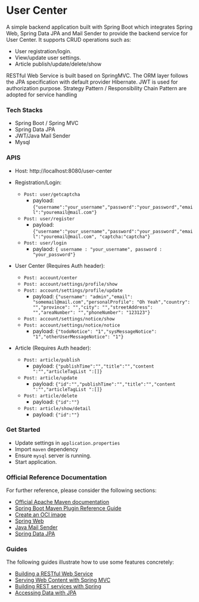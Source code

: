 # User Center

A simple backend application built with Spring Boot which integrates Spring Web, Spring Data JPA and Mail Sender to provide the backend service for User Center. It supports CRUD operations such as:
* User registration/login. 
* View/update user settings.
* Article publish/update/delete/show 

RESTful Web Service is built based on SpringMVC. The ORM layer follows the JPA specification with default provider Hibernate. JWT is used for authorization purpose. Strategy Pattern / Responsibility Chain Pattern are adopted for service handling

### Tech Stacks
* Spring Boot / Spring MVC
* Spring Data JPA
* JWT/Java Mail Sender
* Mysql

### APIS
* Host: http://localhost:8080/user-center
* Registration/Login:
  * `Post: user/getcaptcha`
    * payload: `{"username":"your_username","password":"your_password","email":"youremail@mail.com"}`
  * `Post: user/register`
    * payload: `{"username":"your_username","password":"your_password","email":"youremail@mail.com",
      "captcha:"captcha"}`
  * `Post: user/login`
    * paylaod: `{ username : "your_username", password : "your_password"}`
* User Center (Requires Auth header):
  * `Post: account/center`
  * `Post: account/settings/profile/show`
  * `Post: account/settings/profile/update`
    * payload: `{"username": "admin","email": "somemail@mail.com","personalProfile": "Oh Yeah","country": "","province": "","city": "","streetAddress": "","areaNumber": "","phoneNumber": "123123"}`
  * `Post: account/settings/notice/show`
  * `Post: account/settings/notice/notice`
    * payload: `{"todoNotice": "1","sysMessageNotice": "1","otherUserMessageNotice": "1"}`

* Article (Requires Auth header):
  * `Post: article/publish`
    * payload: `{"publishTime":"","title":"","content ":"","articleTagList ":[]}`
  * `Post: article/update`
    * payload: `{"id":"","publishTime":"","title":"","content ":"","articleTagList ":[]}`
  * `Post: article/delete`
    * payload: `{"id":""}`
  * `Post: article/show/detail`
    * payload: `{"id":""}`

### Get Started
* Update settings in `application.properties`
* Import `maven` dependency
* Ensure `mysql` server is running.
* Start application.

### Official Reference Documentation

For further reference, please consider the following sections:

* [Official Apache Maven documentation](https://maven.apache.org/guides/index.html)
* [Spring Boot Maven Plugin Reference Guide](https://docs.spring.io/spring-boot/docs/2.6.2/maven-plugin/reference/html/)
* [Create an OCI image](https://docs.spring.io/spring-boot/docs/2.6.2/maven-plugin/reference/html/#build-image)
* [Spring Web](https://docs.spring.io/spring-boot/docs/2.6.2/reference/htmlsingle/#boot-features-developing-web-applications)
* [Java Mail Sender](https://docs.spring.io/spring-boot/docs/2.6.2/reference/htmlsingle/#boot-features-email)
* [Spring Data JPA](https://docs.spring.io/spring-boot/docs/2.6.2/reference/htmlsingle/#boot-features-jpa-and-spring-data)

### Guides

The following guides illustrate how to use some features concretely:

* [Building a RESTful Web Service](https://spring.io/guides/gs/rest-service/)
* [Serving Web Content with Spring MVC](https://spring.io/guides/gs/serving-web-content/)
* [Building REST services with Spring](https://spring.io/guides/tutorials/bookmarks/)
* [Accessing Data with JPA](https://spring.io/guides/gs/accessing-data-jpa/)
